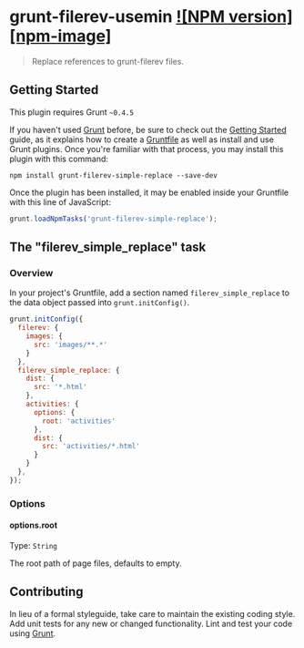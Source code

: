 # grunt-filerev-usemin [![NPM version][npm-image]][npm-url]

> Replace references to grunt-filerev files.

## Getting Started
This plugin requires Grunt `~0.4.5`

If you haven't used [Grunt](http://gruntjs.com/) before, be sure to check out the [Getting Started](http://gruntjs.com/getting-started) guide, as it explains how to create a [Gruntfile](http://gruntjs.com/sample-gruntfile) as well as install and use Grunt plugins. Once you're familiar with that process, you may install this plugin with this command:

```shell
npm install grunt-filerev-simple-replace --save-dev
```

Once the plugin has been installed, it may be enabled inside your Gruntfile with this line of JavaScript:

```js
grunt.loadNpmTasks('grunt-filerev-simple-replace');
```

## The "filerev_simple_replace" task

### Overview
In your project's Gruntfile, add a section named `filerev_simple_replace` to the data object passed into `grunt.initConfig()`.

```js
grunt.initConfig({
  filerev: {
    images: {
      src: 'images/**.*'
    }
  },
  filerev_simple_replace: {
    dist: {
      src: '*.html'
    },
    activities: {
      options: {
        root: 'activities'
      },
      dist: {
        src: 'activities/*.html'
      }
    }
  },
});
```

### Options

#### options.root
Type: `String`

The root path of page files, defaults to empty.

## Contributing
In lieu of a formal styleguide, take care to maintain the existing coding style. Add unit tests for any new or changed functionality. Lint and test your code using [Grunt](http://gruntjs.com/).

[npm-url]: https://npmjs.org/package/grunt-filerev-simple-replace
